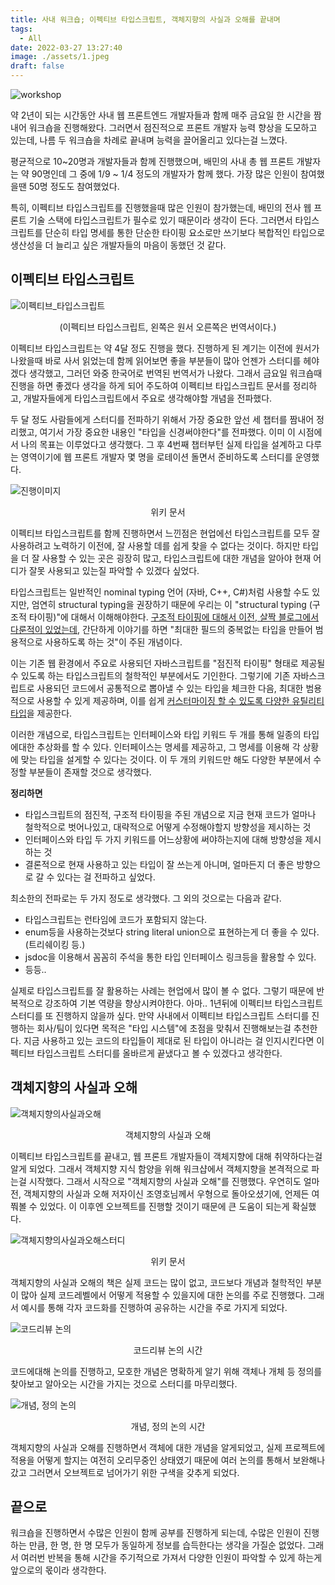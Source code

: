 ```yaml
---
title: 사내 워크숍; 이펙티브 타입스크립트, 객체지향의 사실과 오해를 끝내며
tags:
  - All
date: 2022-03-27 13:27:40
image: ./assets/1.jpeg
draft: false
---
```


![workshop](./assets/1.jpeg)

약 2년이 되는 시간동안 사내 웹 프론트엔드 개발자들과 함께 매주 금요일 한 시간을 짬내어 워크숍을 진행해왔다. 그러면서 점진적으로 프론트 개발자 능력 향상을 도모하고 있는데, 나름 두 워크숍을 차례로 끝내며 능력을 끌어올리고 있다는걸 느꼈다.

평균적으로 10~20명과 개발자들과 함께 진행했으며, 배민의 사내 총 웹 프론트 개발자는 약 90명인데 그 중에 1/9 ~ 1/4 정도의 개발자가 함께 했다. 가장 많은 인원이 참여했을땐 50명 정도도 참여했었다.

특히, 이펙티브 타입스크립트를 진행했을때 많은 인원이 참가했는데, 배민의 전사 웹 프론트 기술 스택에 타입스크립트가 필수로 있기 때문이라 생각이 든다. 그러면서 타입스크립트를 단순히 타입 명세를 통한 단순한 타이핑 요소로만 쓰기보다 복합적인 타입으로 생산성을 더 늘리고 싶은 개발자들의 마음이 동했던 것 같다.

## 이펙티브 타입스크립트

![이펙티브_타입스크립트](./assets/2.png)

<center>(이펙티브 타입스크립트, 왼쪽은 원서 오른쪽은 번역서이다.)</center>

이펙티브 타입스크립트는 약 4달 정도 진행을 했다. 진행하게 된 계기는 이전에 원서가 나왔을때 바로 사서 읽었는데 함께 읽어보면 좋을 부분들이 많아 언젠가 스터디를 헤야겠다 생각했고, 그러던 와중 한국어로 번역된 번역서가 나왔다. 그래서 금요일 워크숍때 진행을 하면 좋겠다 생각을 하게 되어 주도하여 이펙티브 타입스크립트 문서를 정리하고, 개발자들에게 타입스크립트에서 주요로 생각해야할 개념을 전파했다.

두 달 정도 사람들에게 스터디를 전파하기 위해서 가장 중요한 앞선 세 챕터를 짬내어 정리했고, 여기서 가장 중요한 내용인 "타입을 신경써야한다"를 전파했다. 이미 이 시점에서 나의 목표는 이루었다고 생각했다. 그 후 4번째 챕터부턴 실제 타입을 설계하고 다루는 영역이기에 웹 프론트 개발자 몇 명을 로테이션 돌면서 준비하도록 스터디를 운영했다.

![진행이미지](./assets/3.png)

<center>위키 문서</center>

이펙티브 타입스크립트를 함께 진행하면서 느낀점은 현업에선 타입스크립트를 모두 잘 사용하려고 노력하기 이전에, 잘 사용할 데를 쉽게 찾을 수 없다는 것이다. 하지만 타입을 더 잘 사용할 수 있는 곳은 굉장히 많고, 타입스크립트에 대한 개념을 알아야 현재 어디가 잘못 사용되고 있는질 파악할 수 있겠다 싶었다.

타입스크립트는 일반적인 nominal typing 언어 (자바, C++, C#)처럼 사용할 수도 있지만, 엄연히 structural typing을 권장하기 때문에 우리는 이 "structural typing (구조적 타이핑)"에 대해서 이해해야한다. [구조적 타이핑에 대해서 이전, 살짝 블로그에서 다룬적이 있었는데](https://vallista.kr/%EB%8D%95-%ED%83%80%EC%9D%B4%ED%95%91%EA%B3%BC-%EA%B5%AC%EC%A1%B0%EC%A0%81-%ED%83%80%EC%9D%B4%ED%95%91/), 간단하게 이야기를 하면 "최대한 필드의 중복없는 타입을 만들어 범용적으로 사용하도록 하는 것"이 주된 개념이다.

이는 기존 웹 환경에서 주요로 사용되던 자바스크립트를 "점진적 타이핑" 형태로 제공될 수 있도록 하는 타입스크립트의 철학적인 부분에서도 기인한다. 그렇기에 기존 자바스크립트로 사용되던 코드에서 공통적으로 뽑아낼 수 있는 타입을 체크한 다음, 최대한 범용적으로 사용할 수 있게 제공하며, 이를 쉽게 [커스터마이징 할 수 있도록 다양한 유틸리티 타입](https://www.typescriptlang.org/ko/docs/handbook/utility-types.html)을 제공한다.

이러한 개념으로, 타입스크립트는 인터페이스와 타입 키워드 두 개를 통해 일종의 타입에대한 추상화를 할 수 있다. 인터페이스는 명세를 제공하고, 그 명세를 이용해 각 상황에 맞는 타입을 설게할 수 있다는 것이다. 이 두 개의 키워드만 해도 다양한 부분에서 수정할 부분들이 존재할 것으로 생각했다.

**정리하면**

- 타입스크립트의 점진적, 구조적 타이핑을 주된 개념으로 지금 현재 코드가 얼마나 철학적으로 벗어나있고, 대략적으로 어떻게 수정해야할지 방향성을 제시하는 것
- 인터페이스와 타입 두 가지 키워드를 어느상황에 써야하는지에 대해 방향성을 제시하는 것
- 결론적으로 현재 사용하고 있는 타입이 잘 쓰는게 아니며, 얼마든지 더 좋은 방향으로 갈 수 있다는 걸 전파하고 싶었다.

최소한의 전파로는 두 가지 정도로 생각했다. 그 외의 것으로는 다음과 같다.

- 타입스크립트는 런타임에 코드가 포함되지 않는다.
- enum등을 사용하는것보다 string literal union으로 표현하는게 더 좋을 수 있다. (트리쉐이킹 등.)
- jsdoc을 이용해서 꼼꼼히 주석을 통한 타입 인터페이스 링크등을 활용할 수 있다.
- 등등..

실제로 타입스크립트를 잘 활용하는 사례는 현업에서 많이 볼 수 없다. 그렇기 때문에 반복적으로 강조하여 기본 역량을 향상시켜야한다. 아마.. 1년뒤에 이펙티브 타입스크립트 스터디를 또 진행하지 않을까 싶다. 만약 사내에서 이펙티브 타입스크립트 스터디를 진행하는 회사/팀이 있다면 목적은 "타입 시스템"에 초점을 맞춰서 진행해보는걸 추천한다. 지금 사용하고 있는 코드의 타입들이 제대로 된 타입이 아니라는 걸 인지시킨다면 이펙티브 타입스크립트 스터디를 올바르게 끝냈다고 볼 수 있겠다고 생각한다.

## 객체지향의 사실과 오해

![객체지향의사실과오해](./assets/4.png)

<center>객체지향의 사실과 오해</center>

이펙티브 타입스크립트를 끝내고, 웹 프론트 개발자들이 객체지향에 대해 취약하다는걸 알게 되었다. 그래서 객체지향 지식 함양을 위해 워크샵에서 객체지향을 본격적으로 파는걸 시작했다. 그래서 시작으로 "객체지향의 사실과 오해"를 진행했다. 우연히도 얼마전, 객체지향의 사실과 오해 저자이신 조영호님께서 우형으로 돌아오셨기에, 언제든 여쭤볼 수 있었다. 이 이후엔 오브젝트를 진행할 것이기 때문에 큰 도움이 되는게 확실했다.

![객체지향의사실과오해스터디](./assets/5.png)

<center>위키 문서</center>

객체지향의 사실과 오해의 책은 실제 코드는 많이 없고, 코드보다 개념과 철학적인 부분이 많아 실제 코드레벨에서 어떻게 적용할 수 있을지에 대한 논의를 주로 진행했다. 그래서 예시를 통해 각자 코드화를 진행하여 공유하는 시간을 주로 가지게 되었다.

![코드리뷰 논의](./assets/6.png)

<center>코드리뷰 논의 시간</center>

코드에대해 논의를 진행하고, 모호한 개념은 명확하게 알기 위해 객체나 개체 등 정의를 찾아보고 알아오는 시간을 가지는 것으로 스터디를 마무리했다.

![개념, 정의 논의](./assets/7.png)

<center>개념, 정의 논의 시간</center>

객체지향의 사실과 오해를 진행하면서 객체에 대한 개념을 알게되었고, 실제 프로젝트에 적용을 어떻게 할지는 여전히 오리무중인 상태였기 때문에 여러 논의를 통해서 보완해나갔고 그러면서 오브젝트로 넘어가기 위한 구색을 갖추게 되었다.

## 끝으로

워크숍을 진행하면서 수많은 인원이 함께 공부를 진행하게 되는데, 수많은 인원이 진행하는 만큼, 한 명, 한 명 모두가 동일하게 정보를 습득한다는 생각을 가질순 없었다. 그래서 여러번 반복을 통해 시간을 주기적으로 가져서 다양한 인원이 파악할 수 있게 하는게 앞으로의 몫이라 생각한다.
